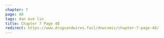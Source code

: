 ```yaml
---
chapter: 7
page: 48
tags: dan eve lin
title: Chapter 7 Page 48
redirect: https://www.drugsandwires.fail/dnwcomic/chapter-7-page-48/
---
```

